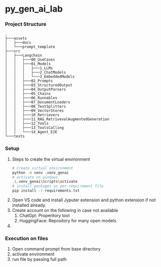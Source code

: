 # py_gen_ai_lab


### Project Structure
```tree
.
├───assets
│   ├───docs
│   └───prompt_template
├───src
│   ├───Langchain
│   │   ├───00_UseCases
│   │   ├───01_Models
│   │   │   ├───1_LLMs
│   │   │   ├───2_ChatModels
│   │   │   └───3_EmbeddedModels
│   │   ├───02_Prompts
│   │   ├───03_StructuredOutput
│   │   ├───04_OutputParsers
│   │   ├───05_Chains
│   │   ├───06_Runnables
│   │   ├───07_DocumentLoaders
│   │   ├───08_TextSplitters
│   │   ├───09_VectorStores
│   │   ├───10_Retrievers
│   │   ├───11_RAG_RetrivevalAugmentedGeneration
│   │   ├───12_Tools
│   │   ├───13_ToolsCalling
│   │   └───14_Agent_E2E
└───tests
```

### Setup

1. Steps to create the virtual environment
    ```bash
    # Create virtual environment
    python -m venv .venv_genai
    # activate on windows
    .\.venv_genai\Scripts\activate
    # install packages as per requirement file
    pip install -r requirements.txt
    ```
2. Open VS code and install Jyputer extension and python extension if not installed already.
3. Create account on the following in case not available
    1. ChatGpt: Properitory tool
    2. HuggingFace: Repository for many open models.
4.  

### Execution on files

1. Open command prompt from base directory
2. activate environment
3. run file by passing full path